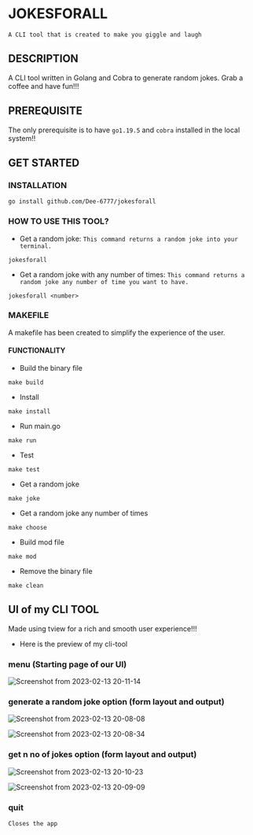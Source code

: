 # JOKESFORALL

`A CLI tool that is created to make you giggle and laugh`

## DESCRIPTION

A CLI tool written in Golang and Cobra to generate random jokes. Grab a coffee and have fun!!!

## PREREQUISITE

The only prerequisite is to have `go1.19.5` and `cobra` installed in the local system!!


## GET STARTED 

### INSTALLATION
```
go install github.com/Dee-6777/jokesforall
```

### HOW TO USE THIS TOOL? 
* Get a random joke: `This command returns a random joke into your terminal.`
```
jokesforall 
```
* Get a random joke with any number of times: `This command returns a random joke any number of time you want to have.`
```
jokesforall <number>
```

### MAKEFILE

A makefile has been created to simplify the experience of the user. 

#### FUNCTIONALITY
* Build the binary file
```
make build
```
* Install
```
make install
```
* Run main.go
```
make run
```
* Test 
```
make test
```
* Get a random joke
```
make joke
```
* Get a random joke any number of times
```
make choose
```
* Build mod file
```
make mod
```
* Remove the binary file
```
make clean
```

## UI of my CLI TOOL

Made using tview for a rich and smooth user experience!!!

* Here is the preview of my cli-tool
### menu (Starting page of our UI)
![Screenshot from 2023-02-13 20-11-14](https://user-images.githubusercontent.com/73513838/218524962-814b86eb-5319-490d-8551-28b8cacb2694.png)
### generate a random joke option (form layout and output)
![Screenshot from 2023-02-13 20-08-08](https://user-images.githubusercontent.com/73513838/218522778-9b18d20b-a54b-4251-839a-a521dc29e94a.png)

![Screenshot from 2023-02-13 20-08-34](https://user-images.githubusercontent.com/73513838/218523222-226b1d35-4c04-4192-a736-ad429fbb0ae8.png)
### get n no of jokes option (form layout and output)
![Screenshot from 2023-02-13 20-10-23](https://user-images.githubusercontent.com/73513838/218523664-235e196c-53fb-4f59-8296-3197e02cd031.png)

![Screenshot from 2023-02-13 20-09-09](https://user-images.githubusercontent.com/73513838/218524208-801af20b-1aec-4331-9c1e-6c4ce334b9d4.png)

### quit
` Closes the app `